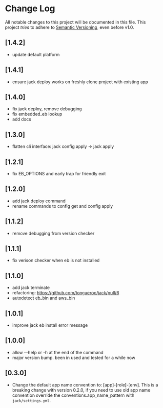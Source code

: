 # Change Log

All notable changes to this project will be documented in this file.
This project *tries* to adhere to [Semantic Versioning](http://semver.org/), even before v1.0.

## [1.4.2]
* update default platform

## [1.4.1]
* ensure jack deploy works on freshly clone project with existing app

## [1.4.0]
* fix jack deploy, remove debugging
* fix embedded_eb lookup
* add docs

## [1.3.0]
- flatten cli interface: jack config apply -> jack apply

## [1.2.1]
- fix EB_OPTIONS and early trap for friendly exit

## [1.2.0]
- add jack deploy command
- rename commands to config get and config apply

## [1.1.2]
- remove debugging from version checker

## [1.1.1]
- fix verison checker when eb is not installed

## [1.1.0]
- add jack terminate
- refactoring: https://github.com/tongueroo/jack/pull/6
- autodetect eb_bin and aws_bin

## [1.0.1]
- improve jack eb install error message

## [1.0.0]
- allow --help or -h at the end of the command
- major version bump. been in used and tested for a while now

## [0.3.0]

- Change the default app name convention to: [app]-[role]-[env].  This is a breaking change with version 0.2.0, if you need to use old app name convention override the conventions.app_name_pattern with `jack/settings.yml`.
